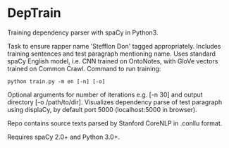 # DepTrain
Training dependency parser with spaCy in Python3.

Task to ensure rapper name 'Stefflon Don' tagged appropriately. Includes training sentences and test paragraph mentioning name. Uses standard spaCy English model, i.e. CNN trained on OntoNotes, with GloVe vectors trained on Common Crawl. Command to run training:

`python train.py -m en [-n] [-o]`

Optional arguments for number of iterations e.g. [-n 30] and output directory [-o /path/to/dir]. Visualizes dependency parse of test paragraph using displaCy, by default port 5000 (localhost:5000 in browser).

Repo contains source texts parsed by Stanford CoreNLP in .conllu format.

Requires spaCy 2.0+ and Python 3.0+.
